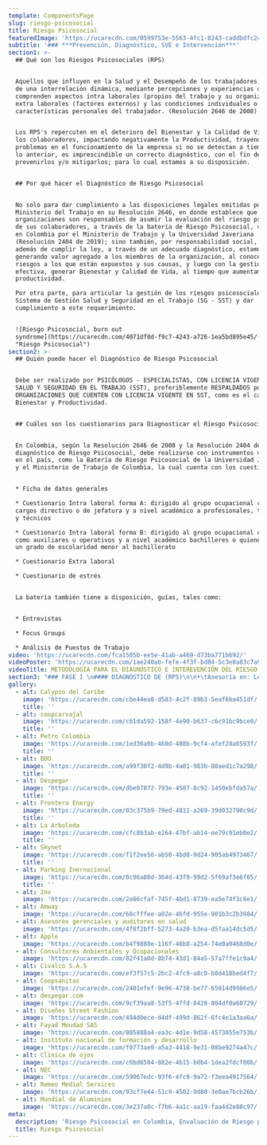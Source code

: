```yaml
---
template: ComponentsPage
slug: riesgo-psicosocial
title: Riesgo Psicosocial
featuredImage: 'https://ucarecdn.com/0599753e-5563-4fc1-8243-caddbdfc24a7/'
subtitle: '### ***Prevención, Diagnóstico, SVE e Intervención***'
section1: >-
  ## Qué son los Riesgos Psicosociales (RPS)


  Aquellos que influyen en la Salud y el Desempeño de los trabajadores, a partir
  de una interrelación dinámica, mediante percepciones y experiencias que
  comprenden aspectos intra laborales (propios del trabajo y su organización),
  extra laborales (factores externos) y las condiciones individuales o
  características personales del trabajador. (Resolución 2646 de 2008)


  ​Los RPS's repercuten en el deterioro del Bienestar y la Calidad de Vida de
  los colaboradores, impactando negativamente la Productividad, trayendo consigo
  problemas en el funcionamiento de la empresa si no se detectan a tiempo.  Por
  lo anterior, es imprescindible un correcto diagnóstico, con el fin de
  prevenirlos y/o mitigarlos; para lo cual estamos a su disposición.​


  ## Por qué hacer el Diagnóstico de Riesgo Psicosocial


  No solo para dar cumplimiento a las disposiciones legales emitidas por el
  Ministerio del Trabajo en su Resolución 2646, en donde establece que las
  organizaciones son responsables de asumir la evaluación del riesgo psicosocial
  de sus colaboradores, a través de la batería de Riesgo Psicosocial, validada
  en Colombia por el Ministerio de Trabajo y la Universidad Javeriana
  (Resolución 2404 de 2019); sino también, por responsabilidad social, ya que
  además de cumplir la ley, a través de un adecuado diagnóstico, estamos
  generando valor agregado a los miembros de la organización, al conocer los
  riesgos a los que están expuestos y sus causas, y luego con la gestión
  efectiva, generar Bienestar y Calidad de Vida, al tiempo que aumentamos la
  productividad. ​

  Por otra parte, para articular la gestión de los riesgos psicosociales, con el
  Sistema de Gestión Salud y Seguridad en el Trabajo (SG - SST) y dar
  cumplimiento a este requerimiento. 


  ![Riesgo Psicosocial, burn out
  syndrome](https://ucarecdn.com/4071df0d-f9c7-4243-a726-1ea5bd895e45/-/crop/1394x754/6,164/-/preview/
  "Riesgo Psicosocial")
section2: >-
  ## Quién puede hacer el Diagnóstico de Riesgo Psicosocial


  ​​Debe ser realizado por PSICÓLOGOS - ESPECIALISTAS, CON LICENCIA VIGENTE EN
  SALUD Y SEGURIDAD EN EL TRABAJO (SST), preferiblemente RESPALDADOS por
  ORGANIZACIONES QUE CUENTEN CON LICENCIA VIGENTE EN SST, como es el caso de
  Bienestar y Productividad. 


  ## Cuáles son los cuestionarios para Diagnosticar el Riesgo Psicosocial


  En Colombia, según la Resolución 2646 de 2008 y la Resolución 2404 de 2019, el
  diagnóstico de Riesgo Psicosocial, debe realizarse con instrumentos validados
  en el país, como la Batería de Riesgo Psicosocial de la Universidad Javeriana
  y el Ministerio de Trabajo de Colombia, la cual cuenta con los cuestionarios: 


  * Ficha de datos generales

  * Cuestionario Intra laboral forma A: dirigido al grupo ocupacional con 
  cargos directivo o de jefatura y a nivel académico a profesionales, tecnólogos
  y técnicos

  * Cuestionario Intra laboral forma B: dirigido al grupo ocupacional con cargos
  como auxiliares u operativos y a nivel académico bachilleres o quienes tengan
  un grado de escolaridad menor al bachillerato

  * Cuestionario Extra laboral

  * Cuestionario de estrés 


  La batería también tiene a disposición, guías, tales como:


  * Entrevistas

  * Focus Groups

  * Análisis de Puestos de Trabajo
video: 'https://ucarecdn.com/fca1505b-ee5e-41ab-a469-d73ba771b692/'
videoPoster: 'https://ucarecdn.com/1ae240ab-fefe-4f3f-bd84-5c3e0a83c7a9/'
videoTitle: METODOLOGÍA PARA EL DIAGNÓSTICO E INTEREVENCIÓN DEL RIESGO PSICOSOCIAL
section3: "### FASE I \n#### DIAGNÓSTICO DE (RPS)\n\n•\tAsesoría en: Logística y Comunicación\n\n•\tToma de datos: sensibilización, firma de consentimientos informados, análisis de datos, resultados, conclusiones y recomendaciones\n\n•\tFocus Groups confirmatorios (Opcional) para los casos en que se requiera recabar mayor información\n\n### FASE II\n\n#### ELABORACIÓN DEL DOCUMENTO DE VIGILANCIA EPIDEMIOLÓGICA (SVE en RPS)\n\n•\tAcuerdo con la dirección sobre los aspectos de las recomendaciones que se tendrán en cuenta para la intervención\n\n•\tElaboración del cronograma (fechas, responsables, recursos)\n\n•\tEstablecimiento de indicadores\n\n•\tArticulación del SVE en RPS con el SGSST\n\n•\tFirma del SVE en RPS por parte del especialista \n\n•\tDivulgación de resultados y SVE en RPS. \n\n### FASE III\n\n#### PUESTA EN  MARCHA DEL PLAN DE INTERVENCIÓN\n\n•\tEjecución de actividades contempladas en el documento de vigilancia epidemiológica\n\n•\tSeguimiento de actividades a través de los indicadores, establecidos en el documento de vigilancia epidemiológica"
gallery:
  - alt: Calypso del Caribe
    image: 'https://ucarecdn.com/cbe44ea8-d583-4c2f-89b3-5eaf6ba451df/'
    title: ''
  - alt: coopcarvajal
    image: 'https://ucarecdn.com/cb1da592-158f-4e90-b637-c6c91bc9bce0/'
    title: ''
  - alt: Petro Colombia
    image: 'https://ucarecdn.com/1ed36a0b-460d-488b-9cf4-afef28a6593f/'
    title: ''
  - alt: BDO
    image: 'https://ucarecdn.com/a99f30f2-4d9b-4a01-983b-80aed1c7a298/'
    title: ''
  - alt: Despegar
    image: 'https://ucarecdn.com/dbe07872-793e-4507-8c92-1450ebfda57a/'
    title: ''
  - alt: Frontera Energy
    image: 'https://ucarecdn.com/03c375b9-79ed-4811-a269-39d032790c9d/'
    title: ''
  - alt: La Arboleda
    image: 'https://ucarecdn.com/cfc8b3ab-e264-47bf-ab14-ee79c91eb0e2/'
    title: ''
  - alt: Skynet
    image: 'https://ucarecdn.com/f1f2ee56-ab50-4bd0-9d24-905ab4973467/'
    title: ''
  - alt: Parking Inernacional
    image: 'https://ucarecdn.com/0c96a80d-364d-43f9-99d2-5f69af3e6f65/'
    title: ''
  - alt: 2nv
    image: 'https://ucarecdn.com/2e86cfaf-745f-4bd1-8739-ea5e74f3c8e1/'
  - alt: Amway
    image: 'https://ucarecdn.com/68cfffee-a02e-46fd-955e-901b3c2b3984/'
  - alt: Asesores gerenciales y auditores en salud
    image: 'https://ucarecdn.com/4f8f2bff-5273-4a20-b3ea-d5faa14dc5d5/'
  - alt: Apple
    image: 'https://ucarecdn.com/b4f9888e-116f-46b8-a254-74e0a0468d0e/'
  - alt: Consultores Anbientales y Ocupacionales
    image: 'https://ucarecdn.com/82f41a0d-8b74-43d1-84a5-57a7ffe1c9a4/'
  - alt: Civalco S.A.S
    image: 'https://ucarecdn.com/ef3f57c5-2bc2-4fc9-a8c0-b0d418bed4f7/'
  - alt: Coopsanitas
    image: 'https://ucarecdn.com/2401efef-9e96-4738-be77-65014d9986e5/'
  - alt: despegar.com
    image: 'https://ucarecdn.com/9cf39aa8-53f5-4ffd-8428-804df0a60729/'
  - alt: Diseños Street Fashion
    image: 'https://ucarecdn.com/494d0ece-d4df-499d-862f-6fc4e1a3aa6a/'
  - alt: Fayad Moudad SAS
    image: 'https://ucarecdn.com/805888a4-ea3c-4d1e-9d58-4573055e753b/'
  - alt: Instituto nacional de formación y desarrollo
    image: 'https://ucarecdn.com/f0773ae0-a5a3-4418-9e31-08be9274a47c/'
  - alt: Clinica de ojos
    image: 'https://ucarecdn.com/c6bd6504-882e-4b15-b0b4-1dea2fdcf00b/'
  - alt: NEC
    image: 'https://ucarecdn.com/59067edc-93f6-4fc9-9a72-f3eea4917564/'
  - alt: Remeo Medial Services
    image: 'https://ucarecdn.com/93cf7e44-51c9-4502-9d80-3e0ae7bcb26b/'
  - alt: Mundial de Aluminios
    image: 'https://ucarecdn.com/3e237a0c-f7b6-4a1c-aa19-faa4d2e88c97/'
meta:
  description: 'Riesgo Psicosocial en Colombia, Envaluación de Riesgo psicosocial'
  title: Riesgo Psicosocial
---
```

